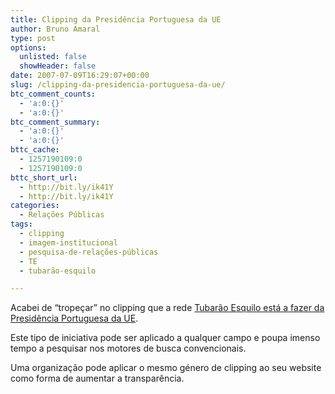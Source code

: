 ```yaml
---
title: Clipping da Presidência Portuguesa da UE
author: Bruno Amaral
type: post
options:
  unlisted: false
  showHeader: false
date: 2007-07-09T16:29:07+00:00
slug: /clipping-da-presidencia-portuguesa-da-ue/
btc_comment_counts:
  - 'a:0:{}'
  - 'a:0:{}'
btc_comment_summary:
  - 'a:0:{}'
  - 'a:0:{}'
bttc_cache:
  - 1257190109:0
  - 1257190109:0
bttc_short_url:
  - http://bit.ly/ik41Y
  - http://bit.ly/ik41Y
categories:
  - Relações Públicas
tags:
  - clipping
  - imagem-institucional
  - pesquisa-de-relações-públicas
  - TE
  - tubarão-esquilo

---
```

Acabei de &#8220;tropeçar&#8221; no clipping que a rede [Tubarão Esquilo está a fazer da Presidência Portuguesa da UE][1].

Este tipo de iniciativa pode ser aplicado a qualquer campo e poupa imenso tempo a pesquisar nos motores de busca convencionais.

Uma organização pode aplicar o mesmo género de clipping ao seu website como forma de aumentar a transparência.

 [1]: http://tubaraoesquilo.pt/PresidenciaPortuguesaDaUniaoEuropeia/